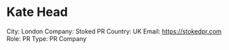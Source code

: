 # Kate Head

City: London
Company: Stoked PR
Country: UK
Email: https://stokedpr.com
Role: PR
Type: PR Company